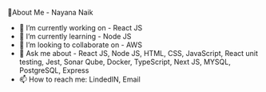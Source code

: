 👋About Me - Nayana Naik

- 🔭 I’m currently working on - React JS
- 🌱 I’m currently learning - Node JS
- 👯 I’m looking to collaborate on - AWS
- 💬 Ask me about - React JS, Node JS, HTML, CSS, JavaScript, React unit testing, Jest, Sonar Qube, Docker, TypeScript, Next JS, MYSQL, PostgreSQL, Express
- 📫 How to reach me: LindedIN, Email
